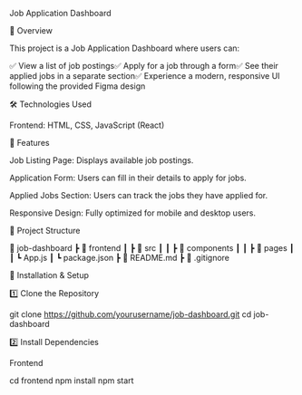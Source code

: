 Job Application Dashboard

📌 Overview

This project is a Job Application Dashboard where users can:

✅ View a list of job postings✅ Apply for a job through a form✅ See their applied jobs in a separate section✅ Experience a modern, responsive UI following the provided Figma design

🛠️ Technologies Used

Frontend: HTML, CSS, JavaScript (React)

🚀 Features

Job Listing Page: Displays available job postings.

Application Form: Users can fill in their details to apply for jobs.

Applied Jobs Section: Users can track the jobs they have applied for.

Responsive Design: Fully optimized for mobile and desktop users.

📂 Project Structure

📁 job-dashboard
 ┣ 📂 frontend
 ┃ ┣ 📂 src
 ┃ ┃ ┣ 📂 components
 ┃ ┃ ┣ 📂 pages
 ┃ ┃ ┗ App.js
 ┃ ┗ package.json
 ┣ 📜 README.md
 ┣ 📜 .gitignore

🔧 Installation & Setup

1️⃣ Clone the Repository

git clone https://github.com/yourusername/job-dashboard.git
cd job-dashboard

2️⃣ Install Dependencies

Frontend

cd frontend
npm install
npm start

